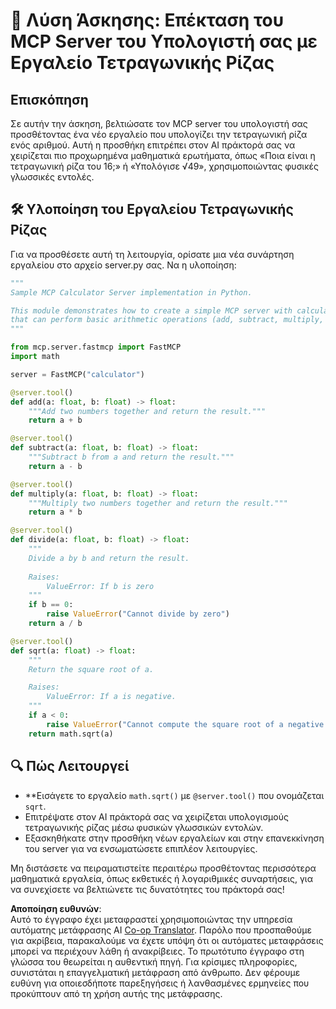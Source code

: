<!--
CO_OP_TRANSLATOR_METADATA:
{
  "original_hash": "e9490aedc71f99bc774af57b207a7adb",
  "translation_date": "2025-06-13T02:31:47+00:00",
  "source_file": "03-GettingStarted/07-aitk/solution/README.md",
  "language_code": "el"
}
-->
# 📘 Λύση Άσκησης: Επέκταση του MCP Server του Υπολογιστή σας με Εργαλείο Τετραγωνικής Ρίζας

## Επισκόπηση  
Σε αυτήν την άσκηση, βελτιώσατε τον MCP server του υπολογιστή σας προσθέτοντας ένα νέο εργαλείο που υπολογίζει την τετραγωνική ρίζα ενός αριθμού. Αυτή η προσθήκη επιτρέπει στον AI πράκτορά σας να χειρίζεται πιο προχωρημένα μαθηματικά ερωτήματα, όπως «Ποια είναι η τετραγωνική ρίζα του 16;» ή «Υπολόγισε √49», χρησιμοποιώντας φυσικές γλωσσικές εντολές.

## 🛠️ Υλοποίηση του Εργαλείου Τετραγωνικής Ρίζας  
Για να προσθέσετε αυτή τη λειτουργία, ορίσατε μια νέα συνάρτηση εργαλείου στο αρχείο server.py σας. Να η υλοποίηση:

```python
"""
Sample MCP Calculator Server implementation in Python.

This module demonstrates how to create a simple MCP server with calculator tools
that can perform basic arithmetic operations (add, subtract, multiply, divide).
"""

from mcp.server.fastmcp import FastMCP
import math

server = FastMCP("calculator")

@server.tool()
def add(a: float, b: float) -> float:
    """Add two numbers together and return the result."""
    return a + b

@server.tool()
def subtract(a: float, b: float) -> float:
    """Subtract b from a and return the result."""
    return a - b

@server.tool()
def multiply(a: float, b: float) -> float:
    """Multiply two numbers together and return the result."""
    return a * b

@server.tool()
def divide(a: float, b: float) -> float:
    """
    Divide a by b and return the result.
    
    Raises:
        ValueError: If b is zero
    """
    if b == 0:
        raise ValueError("Cannot divide by zero")
    return a / b

@server.tool()
def sqrt(a: float) -> float:
    """
    Return the square root of a.

    Raises:
        ValueError: If a is negative.
    """
    if a < 0:
        raise ValueError("Cannot compute the square root of a negative number.")
    return math.sqrt(a)
```

## 🔍 Πώς Λειτουργεί

- **Εισάγετε το εργαλείο `math.sqrt()` με `@server.tool()` που ονομάζεται `sqrt`.  
- Επιτρέψατε στον AI πράκτορά σας να χειρίζεται υπολογισμούς τετραγωνικής ρίζας μέσω φυσικών γλωσσικών εντολών.  
- Εξασκηθήκατε στην προσθήκη νέων εργαλείων και στην επανεκκίνηση του server για να ενσωματώσετε επιπλέον λειτουργίες.

Μη διστάσετε να πειραματιστείτε περαιτέρω προσθέτοντας περισσότερα μαθηματικά εργαλεία, όπως εκθετικές ή λογαριθμικές συναρτήσεις, για να συνεχίσετε να βελτιώνετε τις δυνατότητες του πράκτορά σας!

**Αποποίηση ευθυνών**:  
Αυτό το έγγραφο έχει μεταφραστεί χρησιμοποιώντας την υπηρεσία αυτόματης μετάφρασης AI [Co-op Translator](https://github.com/Azure/co-op-translator). Παρόλο που προσπαθούμε για ακρίβεια, παρακαλούμε να έχετε υπόψη ότι οι αυτόματες μεταφράσεις μπορεί να περιέχουν λάθη ή ανακρίβειες. Το πρωτότυπο έγγραφο στη γλώσσα του θεωρείται η αυθεντική πηγή. Για κρίσιμες πληροφορίες, συνιστάται η επαγγελματική μετάφραση από άνθρωπο. Δεν φέρουμε ευθύνη για οποιεσδήποτε παρεξηγήσεις ή λανθασμένες ερμηνείες που προκύπτουν από τη χρήση αυτής της μετάφρασης.